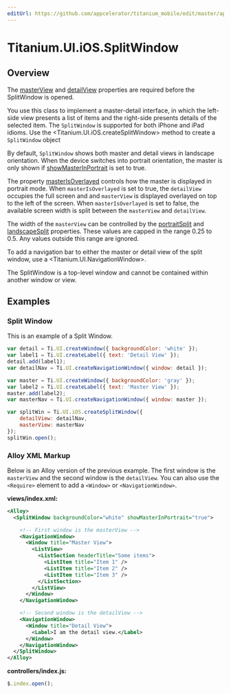 ```yaml
---
editUrl: https://github.com/appcelerator/titanium_mobile/edit/master/apidoc/Titanium/UI/iOS/SplitWindow.yml
---
```

# Titanium.UI.iOS.SplitWindow

<TypeHeader/>

## Overview

The [masterView](Titanium.UI.iOS.SplitWindow.masterView) and [detailView](Titanium.UI.iOS.SplitWindow.detailView) 
properties are required before the SplitWindow is opened.

You use this class to implement a master-detail interface, in which the left-side view presents
a list of items and the right-side presents details of the selected item. The `SplitWindow` is supported
for both iPhone and iPad idioms. Use the <Titanium.UI.iOS.createSplitWindow> method to create a `SplitWindow` object

By default, `SplitWindow` shows both master and detail views in landscape orientation. When the
device switches into portrait orientation, the master is only shown if [showMasterInPortrait](Titanium.UI.iOS.SplitWindow.showMasterInPortrait)
is set to true.

The property [masterIsOverlayed](Titanium.UI.iOS.SplitWindow.masterIsOverlayed) controls how the master is
displayed in portrait mode. When `masterIsOverlayed` is set to true, the `detailView` occupies the full screen
and and `masterView` is displayed overlayed on top to the left of the screen. When `masterIsOverlayed` is set
to false, the available screen width is split between the `masterView` and `detailView`.

The width of the `masterView` can be controlled by the [portraitSplit](Titanium.UI.iOS.SplitWindow.portraitSplit) and
[landscapeSplit](Titanium.UI.iOS.SplitWindow.landscapeSplit) properties. These values are capped in the range 0.25 to 0.5.
Any values outside this range are ignored.

To add a navigation bar to either the master or detail view of the split window,
use a <Titanium.UI.NavigationWindow>.

The SplitWindow is a top-level window and cannot be contained within another window or view.

## Examples

### Split Window

This is an example of a Split Window.

``` js
var detail = Ti.UI.createWindow({ backgroundColor: 'white' });
var label1 = Ti.UI.createLabel({ text: 'Detail View' });
detail.add(label1);
var detailNav = Ti.UI.createNavigationWindow({ window: detail });

var master = Ti.UI.createWindow({ backgroundColor: 'gray' });
var label2 = Ti.UI.createLabel({ text: 'Master View' });
master.add(label2);
var masterNav = Ti.UI.createNavigationWindow({ window: master });

var splitWin = Ti.UI.iOS.createSplitWindow({
    detailView: detailNav,
    masterView: masterNav
});
splitWin.open();
```

### Alloy XML Markup

Below is an Alloy version of the previous example. The first window is the `masterView` and the second window is the `detailView`. You can also use the `<Require>` element to add a `<Window>` or `<NavigationWindow>`.

**views/index.xml:**
``` xml
<Alloy>
  <SplitWindow backgroundColor="white" showMasterInPortrait="true">

    <!-- First window is the masterView -->
    <NavigationWindow>
      <Window title="Master View">
        <ListView>
          <ListSection headerTitle="Some items">
            <ListItem title="Item 1" />
            <ListItem title="Item 2" />
            <ListItem title="Item 3" />
          </ListSection>
        </ListView>
      </Window>
    </NavigationWindow>

    <!-- Second window is the detailView -->
    <NavigationWindow>
      <Window title="Detail View">
        <Label>I am the detail view.</Label>
      </Window>
    </NavigationWindow>
  </SplitWindow>
</Alloy>
```

**controllers/index.js:**
``` js
$.index.open();
```

<ApiDocs/>
